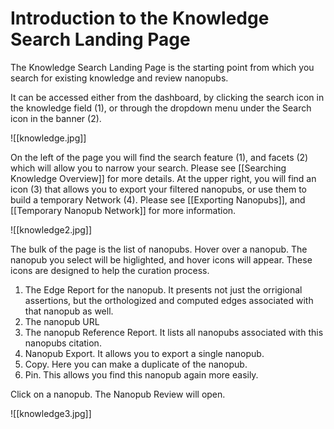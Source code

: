 # Introduction to the Knowledge Search Landing Page

The Knowledge Search Landing Page is the starting point from which you search for existing knowledge and review nanopubs. 

It can be accessed either from the dashboard, by clicking the search icon in the knowledge field (1), or through the dropdown menu under the Search icon in the banner (2).

![[knowledge.jpg]]

On the left of the page you will find the search feature (1), and facets (2) which will allow you to narrow your search. Please see [[Searching Knowledge Overview]] for more details.
At the upper right, you will find an icon (3) that allows you to export your filtered nanopubs, or use them to build a temporary Network (4). 
Please see [[Exporting Nanopubs]], and [[Temporary Nanopub Network]] for more information. 

![[knowledge2.jpg]]

The bulk of the page is the list of nanopubs.  Hover over a nanopub.  The nanopub you select will be higlighted, and hover icons will appear.  These icons are designed to help
the curation process. 

1) The Edge Report for the nanopub.  It presents not just the orrigional assertions, but the orthologized and computed edges associated with that nanopub as well.
2) The nanopub URL
3) The nanopub Reference Report.  It lists all nanopubs associated with this nanopubs citation.
4) Nanopub Export.  It allows you to export a single nanopub.
5) Copy.  Here you can make a duplicate of the nanopub.
6) Pin.  This allows you find this nanopub again more easily. 


Click on a nanopub.  The Nanopub Review will open. 


![[knowledge3.jpg]]



